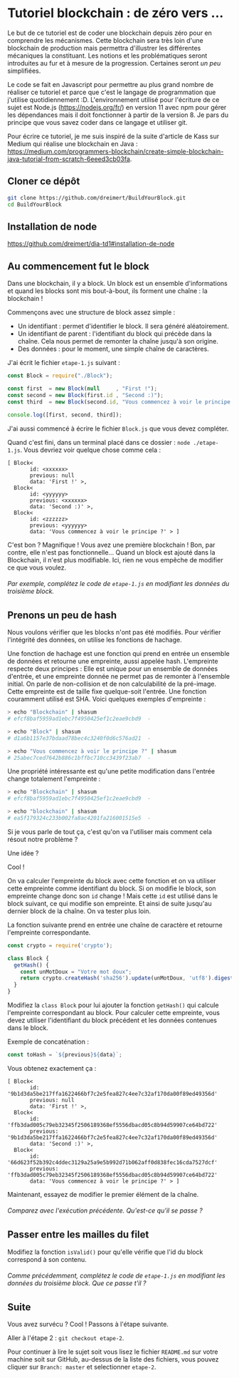 # Tutoriel blockchain : de zéro vers ...

Le but de ce tutoriel est de coder une blockchain depuis zéro pour en comprendre les mécanismes. Cette blockchain sera très loin d'une blockchain de production mais permettra d'illustrer les différentes mécaniques la constituant. Les notions et les problématiques seront introduites au fur et à mesure de la progression. Certaines seront *un peu* simplifiées.

Le code se fait en Javascript pour permettre au plus grand nombre de réaliser ce tutoriel et parce que c'est le langage de programmation que j'utilise quotidiennement :D. L'environnement utilisé pour l'écriture de ce sujet est Node.js (https://nodejs.org/fr/) en version 11 avec npm pour gérer les dépendances mais il doit fonctionner à partir de la version 8. Je pars du principe que vous savez coder dans ce langage et utiliser git.

Pour écrire ce tutoriel, je me suis inspiré de la suite d'article de Kass sur Medium qui réalise une blockchain en Java : https://medium.com/programmers-blockchain/create-simple-blockchain-java-tutorial-from-scratch-6eeed3cb03fa.

## Cloner ce dépôt

```Bash
git clone https://github.com/dreimert/BuildYourBlock.git
cd BuildYourBlock
```

## Installation de node

https://github.com/dreimert/dia-td1#installation-de-node

## Au commencement fut le block

Dans une blockchain, il y a block. Un block est un ensemble d'informations et quand les blocks sont mis bout-à-bout, ils forment une chaîne : la blockchain !

Commençons avec une structure de block assez simple :

* Un identifiant : permet d'identifier le block. Il sera généré aléatoirement.
* Un identifiant de parent : l'identifiant du block qui précède dans la chaîne. Cela nous permet de remonter la chaîne jusqu'à son origine.
* Des données : pour le moment, une simple chaîne de caractères.

J'ai écrit le fichier `etape-1.js` suivant :

```Javascript
const Block = require("./Block");

const first  = new Block(null     , "First !");
const second = new Block(first.id , "Second :)");
const third  = new Block(second.id, "Vous commencez à voir le principe ?");

console.log([first, second, third]);
```

J'ai aussi commencé à écrire le fichier `Block.js` que vous devez compléter.

Quand c'est fini, dans un terminal placé dans ce dossier : `node ./etape-1.js`. Vous devriez voir quelque chose comme cela :

```
[ Block<
       id: <xxxxxx>
       previous: null
       data: 'First !' >,
  Block<
       id: <yyyyyy>
       previous: <xxxxxx>
       data: 'Second :)' >,
  Block<
       id: <zzzzzz>
       previous: <yyyyyy>
       data: 'Vous commencez à voir le principe ?' > ]
```

C'est bon ? Magnifique ! Vous avez une première blockchain ! Bon, par contre, elle n'est  pas fonctionnelle... Quand un block est ajouté dans la Blockchain, il n'est plus modifiable. Ici, rien ne vous empêche de modifier ce que vous voulez.

###### Par exemple, complétez le code de `etape-1.js` en modifiant les données du troisième block.

## Prenons un peu de hash

Nous voulons vérifier que les blocks n'ont pas été modifiés. Pour vérifier l'intégrité des données, on utilise les fonctions de hachage.

Une fonction de hachage est une fonction qui prend en entrée un ensemble de données et retourne une empreinte, aussi appelée hash. L'empreinte respecte deux principes : Elle est unique pour un ensemble de données d'entrée, et une empreinte donnée ne permet pas de remonter à l'ensemble initial. On parle de non-collision et de non calculabilité de la pré-image. Cette empreinte est de taille fixe quelque-soit l'entrée. Une fonction couramment utilisé est SHA. Voici quelques exemples d'empreinte :

```Bash
> echo "Blockchain" | shasum
# efcf8baf5959ad1ebc7f4950425ef1c2eae9cbd9  -

> echo "Block" | shasum
# d1a6b1157e37bdaad78bec4c3240f0d6c576ad21  -

> echo "Vous commencez à voir le principe ?" | shasum
# 25abec7ced7642b886c1bffbc710cc3439f23ab7  -
```

Une propriété intéressante est qu'une petite modification dans l'entrée change totalement l'empreinte :

```Bash
> echo "Blockchain" | shasum
# efcf8baf5959ad1ebc7f4950425ef1c2eae9cbd9  -

> echo "blockchain" | shasum
# ea5f179324c233b002fa8ac4201fa216001515e5  -
```

Si je vous parle de tout ça, c'est qu'on va l'utiliser mais comment cela résout notre problème ?

Une idée ?

Cool !

On va calculer l'empreinte du block avec cette fonction et on va utiliser cette empreinte comme identifiant du block. Si on modifie le block, son empreinte change donc son `id` change ! Mais cette `id` est utilisé dans le block suivant, ce qui modifie son empreinte. Et ainsi de suite jusqu'au dernier block de la chaîne. On va tester plus loin.

La fonction suivante prend en entrée une chaîne de caractère et retourne l'empreinte correspondante.

```Javascript
const crypto = require('crypto');

class Block {
  getHash() {
    const unMotDoux = "Votre mot doux";
    return crypto.createHash('sha256').update(unMotDoux, 'utf8').digest('hex');
  }
}
```

Modifiez la `class Block` pour lui ajouter la fonction `getHash()` qui calcule l'empreinte correspondant au block. Pour calculer cette empreinte, vous devez utiliser l'identifiant du block précédent et les données contenues dans le block.

Exemple de concaténation :

```Javascript
const toHash = `${previous}${data}`;
```

Vous obtenez exactement ça :

```
[ Block<
       id: '9b1d3da5be217ffa1622466bf7c2e5fea827c4ee7c32af170da00f89ed49356d'
       previous: null
       data: 'First !' >,
  Block<
       id: 'ffb3dad005c79eb32345f2506189368ef5556dbacd05c8b94d59907ce64bd722'
       previous: '9b1d3da5be217ffa1622466bf7c2e5fea827c4ee7c32af170da00f89ed49356d'
       data: 'Second :)' >,
  Block<
       id: '66d623f52b392c4ddec3129a25a9e5b992d71b062aff0d838fec16cda7527dcf'
       previous: 'ffb3dad005c79eb32345f2506189368ef5556dbacd05c8b94d59907ce64bd722'
       data: 'Vous commencez à voir le principe ?' > ]
```

Maintenant, essayez de modifier le premier élément de la chaîne.

###### Comparez avec l'exécution précédente. Qu'est-ce qu'il se passe ?

## Passer entre les mailles du filet

Modifiez la fonction `isValid()` pour qu'elle vérifie que l'id du block correspond à son contenu.

###### Comme précédemment, complétez le code de `etape-1.js` en modifiant les données du troisième block. Que ce passe t'il ?

## Suite

Vous avez survécu ? Cool ! Passons à l'étape suivante.

Aller à l'étape 2 : `git checkout etape-2`.

Pour continuer à lire le sujet soit vous lisez le fichier `README.md` sur votre machine soit sur GitHub, au-dessus de la liste des fichiers, vous pouvez cliquer sur `Branch: master` et selectionner `etape-2`.
